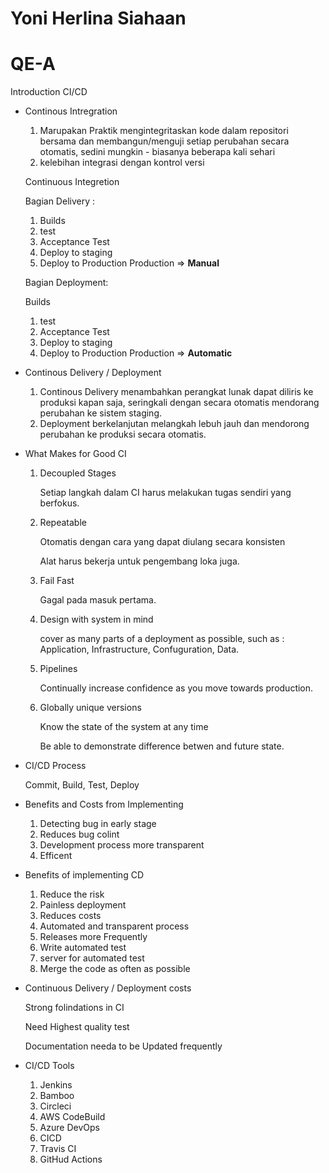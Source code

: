 # Yoni Herlina Siahaan


# QE-A

Introduction CI/CD 

- Continous Intregration
    1. Marupakan Praktik mengintegritaskan kode dalam repositori bersama dan membangun/menguji setiap perubahan secara otomatis, sedini mungkin - biasanya beberapa kali sehari
    2. kelebihan integrasi dengan kontrol versi
    
    Continuous Integretion 
    
    Bagian Delivery :
    
    1. Builds
    2. test
    3. Acceptance Test
    4. Deploy to staging
    5. Deploy to Production Production ⇒ **Manual** 
    
    Bagian Deployment:
    
     Builds
    
    1. test
    2. Acceptance Test
    3. Deploy to staging
    4. Deploy to Production Production ⇒ **Automatic** 
    
- Continous Delivery / Deployment
    1. Continous Delivery menambahkan perangkat lunak dapat diliris ke produksi kapan saja, seringkali dengan secara otomatis mendorang perubahan ke sistem staging.
    2. Deployment berkelanjutan melangkah lebuh jauh dan mendorong perubahan ke produksi secara otomatis.
    
- What Makes for Good CI
    1. Decoupled Stages
        
        Setiap langkah dalam CI harus melakukan tugas sendiri yang berfokus.
        
    2. Repeatable
        
        Otomatis dengan cara yang dapat diulang secara konsisten
        
        Alat harus bekerja untuk pengembang loka juga.
        
    3. Fail Fast
        
        Gagal pada masuk pertama.
        
    4. Design with system in mind
        
        cover as many parts of a deployment as possible, such as : Application, Infrastructure, Confuguration, Data.
        
    5. Pipelines
        
        Continually increase confidence as you move towards production.
        
    6. Globally unique versions
        
        Know the state of the system at any time
        
        Be able to demonstrate difference betwen and future state.
        
- CI/CD Process
    
    Commit, Build, Test, Deploy
    
- Benefits and Costs from Implementing
    1. Detecting bug in early stage
    2. Reduces bug colint
    3. Development process more transparent
    4. Efficent
- Benefits of implementing CD
    1. Reduce the risk
    2. Painless deployment 
    3. Reduces costs
    4. Automated and transparent process
    5. Releases more Frequently
    6. Write automated test
    7. server for automated test
    8. Merge the code as often as possible
- Continuous Delivery / Deployment costs
    
    Strong folindations in CI
    
    Need Highest quality test
    
    Documentation needa to be Updated frequently
    
- CI/CD Tools
    1. Jenkins
    2. Bamboo
    3. Circleci
    4. AWS CodeBuild
    5. Azure DevOps
    6. CICD
    7. Travis CI
    8. GitHud Actions